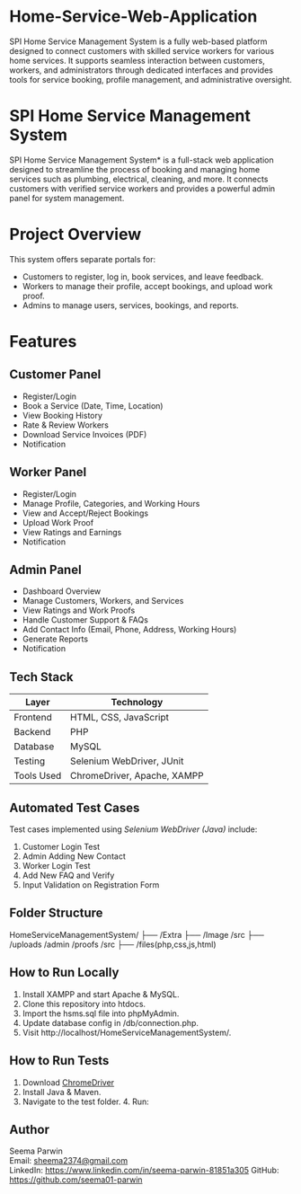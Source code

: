 # Home-Service-Web-Application
 SPI Home Service Management System is a fully web-based platform designed to connect customers with skilled service workers for various home services. It supports seamless interaction between customers, workers, and administrators through dedicated interfaces and provides tools for service booking, profile management, and administrative oversight.

# SPI Home Service Management System
SPI Home Service Management System* is a full-stack web application designed to streamline the process of booking and managing home services such as plumbing, electrical, cleaning, and more. It connects customers with verified service workers and provides a powerful admin panel for system management.

# Project Overview
This system offers separate portals for:
- Customers to register, log in, book services, and leave feedback.
- Workers to manage their profile, accept bookings, and upload work proof.
- Admins to manage users, services, bookings, and reports.

# Features
## Customer Panel
- Register/Login
- Book a Service (Date, Time, Location)
- View Booking History
- Rate & Review Workers
- Download Service Invoices (PDF)
- Notification
## Worker Panel
- Register/Login
- Manage Profile, Categories, and Working Hours
- View and Accept/Reject Bookings
- Upload Work Proof
- View Ratings and Earnings
- Notification
## Admin Panel
- Dashboard Overview
- Manage Customers, Workers, and Services
- View Ratings and Work Proofs
- Handle Customer Support & FAQs
- Add Contact Info (Email, Phone, Address, Working Hours)
- Generate Reports
- Notification

## Tech Stack
| Layer        | Technology                |
|--------------|---------------------------|
| Frontend     | HTML, CSS, JavaScript     |
| Backend      | PHP                       |
| Database     | MySQL                     |
| Testing      | Selenium WebDriver, JUnit |
| Tools Used   | ChromeDriver, Apache, XAMPP |

## Automated Test Cases
Test cases implemented using *Selenium WebDriver (Java)* include:

1.  Customer Login Test  
2.  Admin Adding New Contact  
3.  Worker Login Test  
4.  Add New FAQ and Verify  
5.  Input Validation on Registration Form  

## Folder Structure
HomeServiceManagementSystem/ 
├── /Extra 
├── /Image 
       /src
├── /uploads 
       /admin
       /proofs
       /src
├── /files(php,css,js,html)              

##  How to Run Locally
1. Install XAMPP and start Apache & MySQL.
2. Clone this repository into htdocs.
3. Import the hsms.sql file into phpMyAdmin.
4. Update database config in /db/connection.php.
5. Visit http://localhost/HomeServiceManagementSystem/.

##  How to Run Tests
1. Download [ChromeDriver](https://sites.google.com/chromium.org/driver/)
2. Install Java & Maven.
3. Navigate to the test folder.
4. Run:

## Author
Seema Parwin  
Email: sheema2374@gmail.com  
LinkedIn: https://www.linkedin.com/in/seema-parwin-81851a305 
GitHub: https://github.com/seema01-parwin
